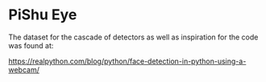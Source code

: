 # PiShu Eye

The dataset for the cascade of detectors as well as inspiration for the code was found at:

https://realpython.com/blog/python/face-detection-in-python-using-a-webcam/
